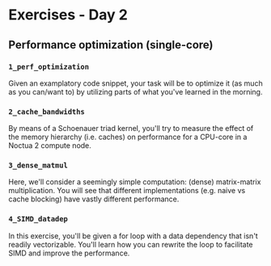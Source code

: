 # Exercises - Day 2

## Performance optimization (single-core)

### `1_perf_optimization`

Given an examplatory code snippet, your task will be to optimize it (as much as you can/want to) by utilizing parts of what you've learned in the morning.

### `2_cache_bandwidths`

By means of a Schoenauer triad kernel, you'll try to measure the effect of the memory hierarchy (i.e. caches) on performance for a CPU-core in a Noctua 2 compute node.

### `3_dense_matmul`

Here, we'll consider a seemingly simple computation: (dense) matrix-matrix multiplication. You will see that different implementations (e.g. naive vs cache blocking) have vastly different performance.

### `4_SIMD_datadep`

In this exercise, you'll be given a for loop with a data dependency that isn't readily vectorizable. You'll learn how you can rewrite the loop to facilitate SIMD and improve the performance.

